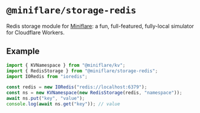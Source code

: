 # `@miniflare/storage-redis`

Redis storage module for [Miniflare](https://github.com/cloudflare/miniflare): a
fun, full-featured, fully-local simulator for Cloudflare Workers.

## Example

```js
import { KVNamespace } from "@miniflare/kv";
import { RedisStorage } from "@miniflare/storage-redis";
import IORedis from "ioredis";

const redis = new IORedis("redis://localhost:6379");
const ns = new KVNamespace(new RedisStorage(redis, "namespace"));
await ns.put("key", "value");
console.log(await ns.get("key")); // value
```
